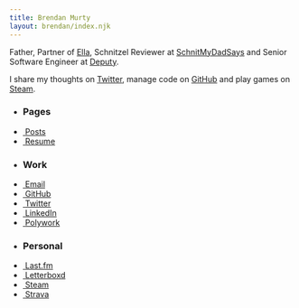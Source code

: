 ```yaml
---
title: Brendan Murty
layout: brendan/index.njk
---
```


Father, Partner of [Ella](http://ellacondon.com/),
Schnitzel Reviewer at [SchnitMyDadSays](http://schnitmydadsays.com/) and
Senior Software Engineer at [Deputy](https://www.deputy.com/).

I share my thoughts on [Twitter](https://twitter.com/brendanmurty),
manage code on [GitHub](https://github.com/brendanmurty?tab=repositories)
and play games on [Steam](http://steamcommunity.com/id/brendanmurty).

<ul class="listing">
  <li class="listing-header">
    <h3>Pages</h3>
  </li>
  <li>
    <a href="/brendan/posts" title="View my Posts">
      <img alt="" class="svg" src="/svg/file-alt.svg">
      <span>Posts</span>
    </a>
  </li>
  <li>
    <a href="/brendan/resume" title="View my Resume">
      <img alt="" class="svg" src="/svg/briefcase.svg">
      <span>Resume</span>
    </a>
  </li>
</ul>

<ul class="listing">
  <li class="listing-header">
    <h3>Work</h3>
  </li>
  <li>
    <a href="mailto:b@murty.io" title="Send me an email at b@murty.io">
      <img alt="" class="svg" src="/svg/envelope.svg">
      <span>Email</span>
    </a>
  </li>
  <li>
    <a href="https://github.com/brendanmurty" title="View my code repositories on GitHub">
      <img alt="" class="svg" src="/svg/github.svg">
      <span>GitHub</span>
    </a>
  </li>
  <li>
    <a href="https://twitter.com/brendanmurty" title="View my Twitter profile">
      <img alt="" class="svg" src="/svg/twitter.svg">
      <span>Twitter</span>
    </a>
  </li>
  <li>
    <a href="https://www.linkedin.com/in/brendanmurty/" title="View my LinkedIn profile">
      <img alt="" class="svg" src="/svg/linkedin.svg">
      <span>LinkedIn</span>
    </a>
  </li>
  <li>
    <a href="https://www.polywork.com/brendanmurty" title="View my Polywork profile">
      <img alt="" class="svg" src="/svg/user-tie-solid.svg">
      <span>Polywork</span>
    </a>
  </li>
</ul>

<ul class="listing">
  <li class="listing-header">
    <h3>Personal</h3>
  </li>
  <li>
    <a href="https://www.last.fm/user/brendanmurty" title="Review my favourite music">
      <img alt="" class="svg" src="/svg/lastfm-square-brands.svg">
      <span>Last.fm</span>
    </a>
  </li>
  <li>
    <a href="https://letterboxd.com/brendanmurty/" title="Review my favourite movies">
      <img alt="" class="svg" src="/svg/film-solid.svg">
      <span>Letterboxd</span>
    </a>
  </li>
  <li>
    <a href="https://steamcommunity.com/id/brendanmurty" title="Join me in a game on Steam">
      <img alt="" class="svg" src="/svg/steam.svg">
      <span>Steam</span>
    </a>
  </li>
  <li>
    <a href="https://www.strava.com/athletes/83769199" title="View my exercise statistics">
      <img alt="" class="svg" src="/svg/bicycle-regular.svg">
      <span>Strava</span>
    </a>
  </li>
</ul>
